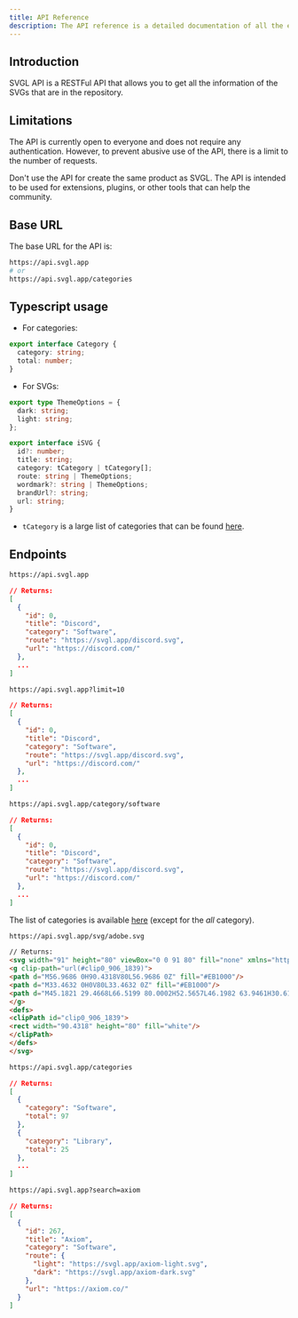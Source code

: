 ```yaml
---
title: API Reference
description: The API reference is a detailed documentation of all the endpoints available in the SVGL API.
---
```


<script>
  import Endpoint from '../components/endpoints.svelte';
  import Alert from '../ui/alert/alert-component.svelte';
</script>

## Introduction

SVGL API is a RESTFul API that allows you to get all the information of the SVGs that are in the repository.

## Limitations

The API is currently open to everyone and does not require any authentication. However, to prevent abusive use of the API, there is a limit to the number of requests.

<Alert type="info">
  Don't use the API for create the same product as SVGL. The API is intended to be used for extensions, plugins, or other tools that can help the community.
</Alert>

## Base URL

The base URL for the API is:

```bash
https://api.svgl.app
# or
https://api.svgl.app/categories
```

## Typescript usage

- For categories:

```ts
export interface Category {
  category: string;
  total: number;
}
```

- For SVGs:

```ts
export type ThemeOptions = {
  dark: string;
  light: string;
};

export interface iSVG {
  id?: number;
  title: string;
  category: tCategory | tCategory[];
  route: string | ThemeOptions;
  wordmark?: string | ThemeOptions;
  brandUrl?: string;
  url: string;
}
```

- `tCategory` is a large list of categories that can be found [here](https://github.com/pheralb/svgl/blob/main/src/types/categories.ts#L1).

## Endpoints

<Endpoint title="Get all SVGs" method="GET" description="Returns all the SVGs in the repository.">

```bash
https://api.svgl.app
```

<p></p>

```json
// Returns:
[
  {
    "id": 0,
    "title": "Discord",
    "category": "Software",
    "route": "https://svgl.app/discord.svg",
    "url": "https://discord.com/"
  },
  ...
]
```

</Endpoint>

<Endpoint title="Get a limited number of SVGs" method="GET" description="Returns a limited number of SVGs in the repository. Start from the first SVG.">

```bash
https://api.svgl.app?limit=10
```

<p></p>

```json
// Returns:
[
  {
    "id": 0,
    "title": "Discord",
    "category": "Software",
    "route": "https://svgl.app/discord.svg",
    "url": "https://discord.com/"
  },
  ...
]
```

</Endpoint>

<Endpoint title="Filter SVGs by category" method="GET" description="Returns all the SVGs in the repository that match the category.">

```bash
https://api.svgl.app/category/software
```

<p></p>

```json
// Returns:
[
  {
    "id": 0,
    "title": "Discord",
    "category": "Software",
    "route": "https://svgl.app/discord.svg",
    "url": "https://discord.com/"
  },
  ...
]
```

The list of categories is available [here](https://github.com/pheralb/svgl/blob/main/src/types/categories.ts) (except for the _all_ category).

</Endpoint>

<Endpoint title="Get the SVG code for a logo" method="GET" description="Returns the SVG code directly.">

```bash
https://api.svgl.app/svg/adobe.svg
```

<p></p>

```html
// Returns:
<svg width="91" height="80" viewBox="0 0 91 80" fill="none" xmlns="http://www.w3.org/2000/svg">
<g clip-path="url(#clip0_906_1839)">
<path d="M56.9686 0H90.4318V80L56.9686 0Z" fill="#EB1000"/>
<path d="M33.4632 0H0V80L33.4632 0Z" fill="#EB1000"/>
<path d="M45.1821 29.4668L66.5199 80.0002H52.5657L46.1982 63.9461H30.6182L45.1821 29.4668Z" fill="#EB1000"/>
</g>
<defs>
<clipPath id="clip0_906_1839">
<rect width="90.4318" height="80" fill="white"/>
</clipPath>
</defs>
</svg>
```

</Endpoint>

<Endpoint title="Get only categories" method="GET" description="Returns only categories with the number of SVGs in each category.">

```bash
https://api.svgl.app/categories
```

<p></p>

```json
// Returns:
[
  {
    "category": "Software",
    "total": 97
  },
  {
    "category": "Library",
    "total": 25
  },
  ...
]
```

</Endpoint>

<Endpoint title="Search SVGs by name" method="GET" description="Returns all the SVGs in the repository that match the name.">

```bash
https://api.svgl.app?search=axiom
```

<p></p>

```json
// Returns:
[
  {
    "id": 267,
    "title": "Axiom",
    "category": "Software",
    "route": {
      "light": "https://svgl.app/axiom-light.svg",
      "dark": "https://svgl.app/axiom-dark.svg"
    },
    "url": "https://axiom.co/"
  }
]
```

</Endpoint>

